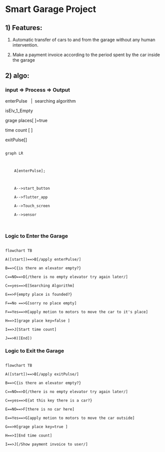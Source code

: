 # Smart Garage Project

## 1) Features:

1. Automatic transfer of cars to and from the garage without any human intervention.

2. Make a payment invoice according to the period spent by the car inside the garage

## 2) algo:

### input => Process => Output

enterPulse   |  searching algorithm

isElv_1_Empty

grage places[ ]=true

time count [ ]

exitPulse[]

```mermaid

graph LR

  

    A[enterPulse];

  

    A-->start_button

    A-->flutter_app

    A-->Touch_screen

    A-->sensor

  

```

### Logic to Enter the Garage

```mermaid

flowchart TB

A([start])==>B[/apply enterPulse/]

B==>C{is there an elevator empty?}

C==NO==>D[/there is no empty elevator try again later/]

C==yes==>E[Searching Algorithm]

E==>F{empty place is founded?}

F==No ==>G[sorry no place empty]

F==Yes==>H[apply motion to motors to move the car to it's place]

H==>I[grage place key=false ]

I==>J[Start time count]

J==>K([End])

```

### Logic to Exit the Garage

  

```mermaid

flowchart TB

A([start])==>B[/apply exitPulse/]

B==>C{is there an elevator empty?}

C==NO==>D[/there is no empty elevator try again later/]

C==yes==>E{at this key there is a car?}

E==NO==>F[there is no car here]

E==Yes==>G[apply motion to motors to move the car outside]

G==>H[grage place key=true ]

H==>I[End time count]

I==>J[/Show payment invoice to user/]

  

```